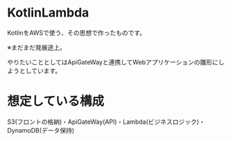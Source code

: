 # KotlinLambda
KotlinをAWSで使う、その思想で作ったものです。

※まだまだ発展途上。

やりたいこととしてはApiGateWayと連携してWebアプリケーションの雛形にしようとしています。

# 想定している構成

S3(フロントの格納)・ApiGateWay(API)・Lambda(ビジネスロジック)・DynamoDB(データ保持)
